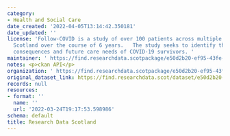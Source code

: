 ```yaml
---
category:
- Health and Social Care
date_created: '2022-04-05T13:14:42.350181'
date_updated: ''
license: 'Follow-COVID is a study of over 100 patients across multiple regions within
  Scotland over the course of 6 years.   The study seeks to identify the long term
  consequences and future care needs of COVID-19 survivors. '
maintainer: ' https://find.researchdata.scotpackage/e50d2b20-ef95-43fe-bbf0-83224d88e480'
notes: <p>ckan API</p>
organization: ' https://find.researchdata.scotpackage/e50d2b20-ef95-43fe-bbf0-83224d88e480'
original_dataset_link: https://find.researchdata.scot/dataset/e50d2b20-ef95-43fe-bbf0-83224d88e480/resource/e50d2b20-ef95-43fe-bbf0-83224d88e480/download/datadictionary.json
records: null
resources:
- format: ''
  name: ''
  url: '2022-03-24T19:17:53.598986'
schema: default
title: Research Data Scotland
---
```

